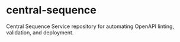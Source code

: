 # central-sequence

Central Sequence Service repository for automating OpenAPI linting, validation, and deployment.

